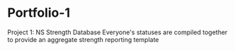 # Portfolio-1
Project 1: NS Strength Database
  Everyone's statuses are compiled together to provide an aggregate strength reporting template
